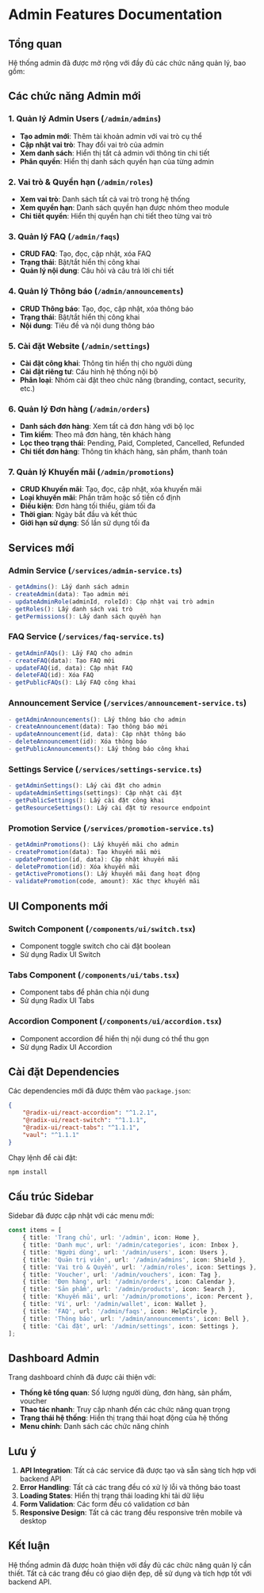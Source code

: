 # Admin Features Documentation

## Tổng quan

Hệ thống admin đã được mở rộng với đầy đủ các chức năng quản lý, bao gồm:

## Các chức năng Admin mới

### 1. Quản lý Admin Users (`/admin/admins`)

-   **Tạo admin mới**: Thêm tài khoản admin với vai trò cụ thể
-   **Cập nhật vai trò**: Thay đổi vai trò của admin
-   **Xem danh sách**: Hiển thị tất cả admin với thông tin chi tiết
-   **Phân quyền**: Hiển thị danh sách quyền hạn của từng admin

### 2. Vai trò & Quyền hạn (`/admin/roles`)

-   **Xem vai trò**: Danh sách tất cả vai trò trong hệ thống
-   **Xem quyền hạn**: Danh sách quyền hạn được nhóm theo module
-   **Chi tiết quyền**: Hiển thị quyền hạn chi tiết theo từng vai trò

### 3. Quản lý FAQ (`/admin/faqs`)

-   **CRUD FAQ**: Tạo, đọc, cập nhật, xóa FAQ
-   **Trạng thái**: Bật/tắt hiển thị công khai
-   **Quản lý nội dung**: Câu hỏi và câu trả lời chi tiết

### 4. Quản lý Thông báo (`/admin/announcements`)

-   **CRUD Thông báo**: Tạo, đọc, cập nhật, xóa thông báo
-   **Trạng thái**: Bật/tắt hiển thị công khai
-   **Nội dung**: Tiêu đề và nội dung thông báo

### 5. Cài đặt Website (`/admin/settings`)

-   **Cài đặt công khai**: Thông tin hiển thị cho người dùng
-   **Cài đặt riêng tư**: Cấu hình hệ thống nội bộ
-   **Phân loại**: Nhóm cài đặt theo chức năng (branding, contact, security, etc.)

### 6. Quản lý Đơn hàng (`/admin/orders`)

-   **Danh sách đơn hàng**: Xem tất cả đơn hàng với bộ lọc
-   **Tìm kiếm**: Theo mã đơn hàng, tên khách hàng
-   **Lọc theo trạng thái**: Pending, Paid, Completed, Cancelled, Refunded
-   **Chi tiết đơn hàng**: Thông tin khách hàng, sản phẩm, thanh toán

### 7. Quản lý Khuyến mãi (`/admin/promotions`)

-   **CRUD Khuyến mãi**: Tạo, đọc, cập nhật, xóa khuyến mãi
-   **Loại khuyến mãi**: Phần trăm hoặc số tiền cố định
-   **Điều kiện**: Đơn hàng tối thiểu, giảm tối đa
-   **Thời gian**: Ngày bắt đầu và kết thúc
-   **Giới hạn sử dụng**: Số lần sử dụng tối đa

## Services mới

### Admin Service (`/services/admin-service.ts`)

```typescript
- getAdmins(): Lấy danh sách admin
- createAdmin(data): Tạo admin mới
- updateAdminRole(adminId, roleId): Cập nhật vai trò admin
- getRoles(): Lấy danh sách vai trò
- getPermissions(): Lấy danh sách quyền hạn
```

### FAQ Service (`/services/faq-service.ts`)

```typescript
- getAdminFAQs(): Lấy FAQ cho admin
- createFAQ(data): Tạo FAQ mới
- updateFAQ(id, data): Cập nhật FAQ
- deleteFAQ(id): Xóa FAQ
- getPublicFAQs(): Lấy FAQ công khai
```

### Announcement Service (`/services/announcement-service.ts`)

```typescript
- getAdminAnnouncements(): Lấy thông báo cho admin
- createAnnouncement(data): Tạo thông báo mới
- updateAnnouncement(id, data): Cập nhật thông báo
- deleteAnnouncement(id): Xóa thông báo
- getPublicAnnouncements(): Lấy thông báo công khai
```

### Settings Service (`/services/settings-service.ts`)

```typescript
- getAdminSettings(): Lấy cài đặt cho admin
- updateAdminSettings(settings): Cập nhật cài đặt
- getPublicSettings(): Lấy cài đặt công khai
- getResourceSettings(): Lấy cài đặt từ resource endpoint
```

### Promotion Service (`/services/promotion-service.ts`)

```typescript
- getAdminPromotions(): Lấy khuyến mãi cho admin
- createPromotion(data): Tạo khuyến mãi mới
- updatePromotion(id, data): Cập nhật khuyến mãi
- deletePromotion(id): Xóa khuyến mãi
- getActivePromotions(): Lấy khuyến mãi đang hoạt động
- validatePromotion(code, amount): Xác thực khuyến mãi
```

## UI Components mới

### Switch Component (`/components/ui/switch.tsx`)

-   Component toggle switch cho cài đặt boolean
-   Sử dụng Radix UI Switch

### Tabs Component (`/components/ui/tabs.tsx`)

-   Component tabs để phân chia nội dung
-   Sử dụng Radix UI Tabs

### Accordion Component (`/components/ui/accordion.tsx`)

-   Component accordion để hiển thị nội dung có thể thu gọn
-   Sử dụng Radix UI Accordion

## Cài đặt Dependencies

Các dependencies mới đã được thêm vào `package.json`:

```json
{
	"@radix-ui/react-accordion": "^1.2.1",
	"@radix-ui/react-switch": "^1.1.1",
	"@radix-ui/react-tabs": "^1.1.1",
	"vaul": "^1.1.1"
}
```

Chạy lệnh để cài đặt:

```bash
npm install
```

## Cấu trúc Sidebar

Sidebar đã được cập nhật với các menu mới:

```typescript
const items = [
	{ title: 'Trang chủ', url: '/admin', icon: Home },
	{ title: 'Danh mục', url: '/admin/categories', icon: Inbox },
	{ title: 'Người dùng', url: '/admin/users', icon: Users },
	{ title: 'Quản trị viên', url: '/admin/admins', icon: Shield },
	{ title: 'Vai trò & Quyền', url: '/admin/roles', icon: Settings },
	{ title: 'Voucher', url: '/admin/vouchers', icon: Tag },
	{ title: 'Đơn hàng', url: '/admin/orders', icon: Calendar },
	{ title: 'Sản phẩm', url: '/admin/products', icon: Search },
	{ title: 'Khuyến mãi', url: '/admin/promotions', icon: Percent },
	{ title: 'Ví', url: '/admin/wallet', icon: Wallet },
	{ title: 'FAQ', url: '/admin/faqs', icon: HelpCircle },
	{ title: 'Thông báo', url: '/admin/announcements', icon: Bell },
	{ title: 'Cài đặt', url: '/admin/settings', icon: Settings },
];
```

## Dashboard Admin

Trang dashboard chính đã được cải thiện với:

-   **Thống kê tổng quan**: Số lượng người dùng, đơn hàng, sản phẩm, voucher
-   **Thao tác nhanh**: Truy cập nhanh đến các chức năng quan trọng
-   **Trạng thái hệ thống**: Hiển thị trạng thái hoạt động của hệ thống
-   **Menu chính**: Danh sách các chức năng chính

## Lưu ý

1. **API Integration**: Tất cả các service đã được tạo và sẵn sàng tích hợp với backend API
2. **Error Handling**: Tất cả các trang đều có xử lý lỗi và thông báo toast
3. **Loading States**: Hiển thị trạng thái loading khi tải dữ liệu
4. **Form Validation**: Các form đều có validation cơ bản
5. **Responsive Design**: Tất cả các trang đều responsive trên mobile và desktop

## Kết luận

Hệ thống admin đã được hoàn thiện với đầy đủ các chức năng quản lý cần thiết. Tất cả các trang đều có giao diện đẹp, dễ sử dụng và tích hợp tốt với backend API.
